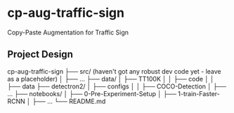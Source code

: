 # cp-aug-traffic-sign
Copy-Paste Augmentation for Traffic Sign


## Project Design

cp-aug-traffic-sign
├── src/ (haven't got any robust dev code yet - leave as a placeholder)
│     ├── ...
├── data/
│     ├── TT100K
│     │     ├── code
│     │     ├── data
├── detectron2/
│     ├── configs
│     │     ├── COCO-Detection
│     ├── ...
├── notebooks/
│     ├── 0-Pre-Experiment-Setup
│     ├── 1-train-Faster-RCNN
│     ├── ...
└── README.md